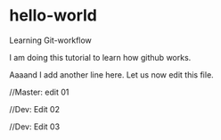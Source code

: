 # hello-world
Learning Git-workflow

I am doing this tutorial to learn how github works.

Aaaand I add another line here.
Let us now edit this file.

//Master: edit 01

//Dev: Edit 02

//Dev: Edit 03